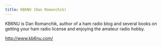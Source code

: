 ```yaml
---
title: KB6NU (Dan Romanchik)
---
```

KB6NU is Dan Romanchik, author of a ham radio blog and
several books on getting your ham radio license and
enjoying the amateur radio hobby.

http://www.kb6nu.com/
